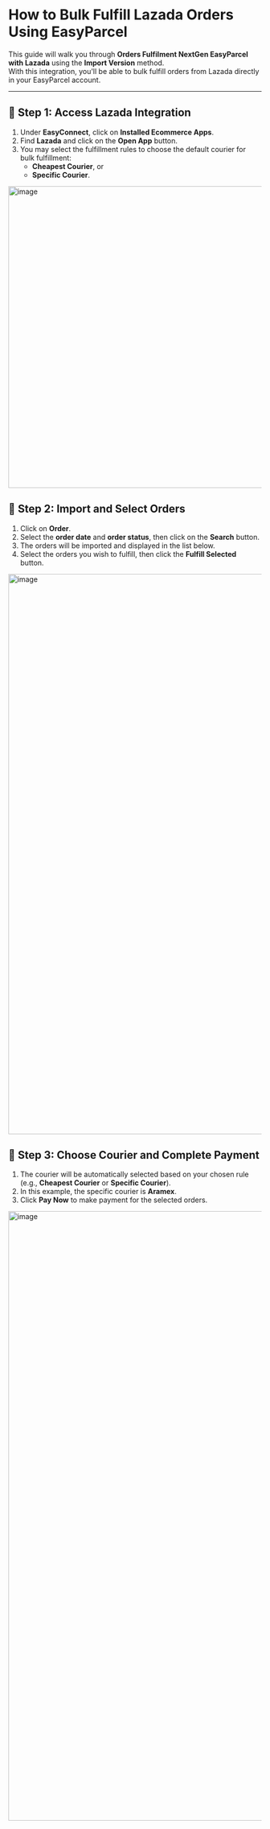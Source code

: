 # How to Bulk Fulfill Lazada Orders Using EasyParcel

This guide will walk you through **Orders Fulfilment NextGen EasyParcel with Lazada** using the **Import Version** method.  
With this integration, you'll be able to bulk fulfill orders from Lazada directly in your EasyParcel account.

---

## 🧭 Step 1: Access Lazada Integration

1. Under **EasyConnect**, click on **Installed Ecommerce Apps**.
2. Find **Lazada** and click on the **Open App** button.
3. You may select the fulfillment rules to choose the default courier for bulk fulfillment:
   - **Cheapest Courier**, or  
   - **Specific Courier**.
<img width="2166" height="600" alt="image" src="https://github.com/user-attachments/assets/d7c3bc21-1d60-4d30-a9d7-bbaa9e2e763b" />


## 📅 Step 2: Import and Select Orders

1. Click on **Order**.
2. Select the **order date** and **order status**, then click on the **Search** button.
3. The orders will be imported and displayed in the list below.
4. Select the orders you wish to fulfill, then click the **Fulfill Selected** button.

<img width="2110" height="1114" alt="image" src="https://github.com/user-attachments/assets/382fbb25-aa5a-47ee-ab82-3c214d6e692a" />


## 🚚 Step 3: Choose Courier and Complete Payment

1. The courier will be automatically selected based on your chosen rule (e.g., **Cheapest Courier** or **Specific Courier**).
2. In this example, the specific courier is **Aramex**.
3. Click **Pay Now** to make payment for the selected orders.

<img width="2098" height="1212" alt="image" src="https://github.com/user-attachments/assets/2e454380-f8e1-4c85-b7f3-ebad0b1603d7" />
